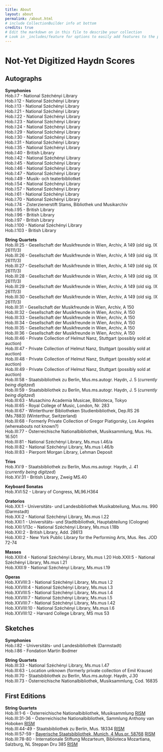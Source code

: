 ```yaml
---
title: About
layout: about
permalink: /about.html
# include CollectionBuilder info at bottom
credits: true
# Edit the markdown on in this file to describe your collection
# Look in _includes/feature for options to easily add features to the page
---
```


# Not-Yet Digitized Haydn Scores

## Autographs

**Symphonies**  
Hob.I:7 - National Széchényi Library  
Hob.I:12 - National Széchényi Library  
Hob.I:13 - National Széchényi Library  
Hob.I:21 - National Széchényi Library  
Hob.I:22 - National Széchényi Library  
Hob.I:23 - National Széchényi Library  
Hob.I:24 - National Széchényi Library  
Hob.I:29 - National Széchényi Library  
Hob.I:30 - National Széchényi Library  
Hob.I:31 - National Széchényi Library  
Hob.I:35 - National Széchényi Library  
Hob.I:40 - British Library  
Hob.I:42 - National Széchényi Library  
Hob.I:45 - National Széchényi Library  
Hob.I:46 - National Széchényi Library  
Hob.I:47 - National Széchényi Library  
Hob.I:49 - Musik- och teaterbibliotket  
Hob.I:54 - National Széchényi Library  
Hob.I:57 - National Széchényi Library  
Hob.I:61 - National Széchényi Library  
Hob.I:70 - National Széchényi Library  
Hob.I:74 - Zisterzienerstift Stams, Bibliothek und Musikarchiv  
Hob.I:95 - British Library  
Hob.I:96 - British Library  
Hob.I:97 - British Library  
Hob.I:100 - National Széchényi Library   
Hob.I:103 - British Library  

**String Quartets**  
Hob.III:25 - Gesellschaft der Musikfreunde in Wien, Archiv, A 149 (old sig. IX 26111/3)  
Hob.III:26 - Gesellschaft der Musikfreunde in Wien, Archiv, A 149 (old sig. IX 26111/3)  
Hob.III:27 - Gesellschaft der Musikfreunde in Wien, Archiv, A 149 (old sig. IX 26111/3)  
Hob.III:28 - Gesellschaft der Musikfreunde in Wien, Archiv, A 149 (old sig. IX 26111/3)  
Hob.III:29 - Gesellschaft der Musikfreunde in Wien, Archiv, A 149 (old sig. IX 26111/3)  
Hob.III:30 - Gesellschaft der Musikfreunde in Wien, Archiv, A 149 (old sig. IX 26111/3)  
Hob.III:31 - Gesellschaft der Musikfreunde in Wien, Archiv, A 150  
Hob.III:32 - Gesellschaft der Musikfreunde in Wien, Archiv, A 150  
Hob.III:33 - Gesellschaft der Musikfreunde in Wien, Archiv, A 150  
Hob.III:34 - Gesellschaft der Musikfreunde in Wien, Archiv, A 150  
Hob.III:35 - Gesellschaft der Musikfreunde in Wien, Archiv, A 150  
Hob.III:36 - Gesellschaft der Musikfreunde in Wien, Archiv, A 150  
Hob.III:46 - Private Collection of Helmut Nanz, Stuttgart (possibly sold at auction)  
Hob.III:47 - Private Collection of Helmut Nanz, Stuttgart (possibly sold at auction)  
Hob.III:48 - Private Collection of Helmut Nanz, Stuttgart (possibly sold at auction)  
Hob.III:49 - Private Collection of Helmut Nanz, Stuttgart (possibly sold at auction)  
Hob.III:58 - Staatsbibliothek zu Berlin, Mus.ms.autogr. Haydn, J. 5 (*currently being digitzed*)  
Hob.III:59 - Staatsbibliothek zu Berlin, Mus.ms.autogr. Haydn, J. 5 (*currently being digitzed*)  
Hob.III:63 - Musachino Academia Musicae, Biblioteca, Tokyo    
Hob.III:65 - Royal College of Music, London, Nr. 283   
Hob.III:67 - Winterthurer Bibliotheken Studienbibliothek, Dep.RS 26 (Ms.7883) (Winterthur, Switzerland)  
Hob.III:68 - Formerly Private Collection of Gregor Piatigorsky, Los Angeles (whereabouts not known?)   
Hob.III:77 - Österreichische Nationalbibliothek, Musiksammlung, Mus. Hs. 16.501  
Hob.III:81 - National Széchényi Library, Ms.mus I.46/a  
Hob.III:82 - National Széchényi Library, Ms.mus I.46/b  
Hob.III:83 - Pierpont Morgan Library, Lehman Deposit  


**Trios**  
Hob.XV:9 - Staatsbibliothek zu Berlin, Mus.ms.autogr. Haydn, J. 41 (*currently being digitzed*)  
Hob.XV:31 - British Library, Zweig MS.40  

**Keyboard Sonatas**  
Hob.XVI:52 - Library of Congress, ML96.H364  

**Oratorios**  
Hob.XX:1 - Universitäts- und Landesbibliothek Musikabteilung, Mus.ms. 990 (Darmstadt)  
Hob.XX:2 - National Széchényi Library, Ms.mus I.22  
Hob.XXI:1 - Universitäts- und Stadtbibliothek, Hauptabteilung (Cologne)  
Hob.XXI:1/13c - National Széchényi Library, Ms.mus I.18b  
Hob.XXI:2 - British Library, Add. 28613  
Hob.XXI:2 - New York Public Library for the Performing Arts, Mus. Res. JOD 72-74  

**Masses**  
Hob.XXII:4 - National Széchényi Library, Ms.mus I.20
Hob.XXII:5 - National Széchényi Library, Ms.mus I.21  
Hob.XXII:9 - National Széchényi Library, Ms.mus I.19  

**Operas**  
Hob.XXVIII:3 - National Széchényi Library, Ms.mus I.2  
Hob.XXVIII:4 - National Széchényi Library, Ms.mus I.3  
Hob.XXVIII:5 - National Széchényi Library, Ms.mus I.4  
Hob.XXVIII:7 - National Széchényi Library, Ms.mus I.5  
Hob.XXVIII:7 - National Széchényi Library, Ms.mus I.42  
Hob.XXVIII:10 - National Széchényi Library, Ms.mus I.6  
Hob.XXVIII:12 - Harvard College Library, MS mus 53  

## Sketches

**Symphonies**  
Hob.I:82 - Universitäts- und Landesbibliothek (Darmstadt)  
Hob.I:86 - Fondation Martin Bodmer  

**String Quartets**  
Hob.III:33 - National Széchényi Library, Ms.mus I.47  
Hob.III:63 - Location unknown (formerly private collection of Emil Krause)  
Hob.III:70 - Staatsbibliothek zu Berlin, Mus.ms.autogr. Haydn, J.30  
Hob.III:73 - Österreichische Nationalbibliothek, Musiksammlung, Cod. 16835  

## First Editions

**String Quartets**  
Hob.III:1-6 - Österreichische Nationalbibliothek, Musiksammlung [RISM](https://rism.online/sources/990027592)  
Hob.III:31-36 - Österreichische Nationalbibliothek, Sammlung Anthony van Hoboken [RISM](https://opac.rism.info/id/rismid/rism990027622)  
Hob.III:44-49 - Staatsbibliothek zu Berlin, Mus. 18334 [RISM](https://opac.rism.info/id/rismid/rism990027651)  
Hob.III:57-59 - [Bayerische Staatsbibliothek, Munich, 4 Mus.pr. 58768](https://opacplus.bsb-muenchen.de/title/BV007808448) [RISM](https://opac.rism.info/id/rismid/rism990027676)  
Hob.III:78-80 - Internationale Stiftung Mozarteum, Biblioteca Mozartiana, Salzburg, NL Steppan Dru 385 [RISM](https://rism.online/sources/990027731)  

